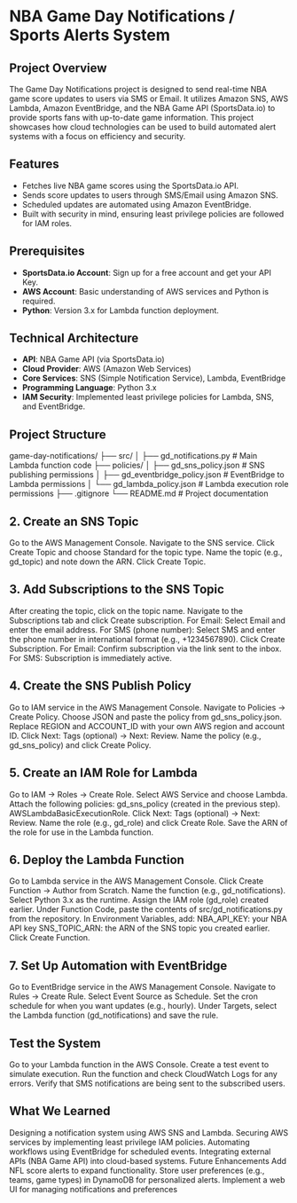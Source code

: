 # NBA Game Day Notifications / Sports Alerts System

## Project Overview

The Game Day Notifications project is designed to send real-time NBA game score updates to users via SMS or Email. It utilizes Amazon SNS, AWS Lambda, Amazon EventBridge, and the NBA Game API (SportsData.io) to provide sports fans with up-to-date game information. This project showcases how cloud technologies can be used to build automated alert systems with a focus on efficiency and security.

## Features

- Fetches live NBA game scores using the SportsData.io API.
- Sends score updates to users through SMS/Email using Amazon SNS.
- Scheduled updates are automated using Amazon EventBridge.
- Built with security in mind, ensuring least privilege policies are followed for IAM roles.

## Prerequisites

- **SportsData.io Account**: Sign up for a free account and get your API Key.
- **AWS Account**: Basic understanding of AWS services and Python is required.
- **Python**: Version 3.x for Lambda function deployment.

## Technical Architecture

- **API**: NBA Game API (via SportsData.io)
- **Cloud Provider**: AWS (Amazon Web Services)
- **Core Services**: SNS (Simple Notification Service), Lambda, EventBridge
- **Programming Language**: Python 3.x
- **IAM Security**: Implemented least privilege policies for Lambda, SNS, and EventBridge.

## Project Structure

game-day-notifications/ ├── src/ │ ├── gd_notifications.py # Main Lambda function code ├── policies/ │ ├── gd_sns_policy.json # SNS publishing permissions │ ├── gd_eventbridge_policy.json # EventBridge to Lambda permissions │ └── gd_lambda_policy.json # Lambda execution role permissions ├── .gitignore └── README.md # Project documentation

## 2. Create an SNS Topic
Go to the AWS Management Console.
Navigate to the SNS service.
Click Create Topic and choose Standard for the topic type.
Name the topic (e.g., gd_topic) and note down the ARN.
Click Create Topic.
## 3. Add Subscriptions to the SNS Topic
After creating the topic, click on the topic name.
Navigate to the Subscriptions tab and click Create subscription.
For Email:
Select Email and enter the email address.
For SMS (phone number):
Select SMS and enter the phone number in international format (e.g., +1234567890).
Click Create Subscription.
For Email: Confirm subscription via the link sent to the inbox.
For SMS: Subscription is immediately active.
## 4. Create the SNS Publish Policy
Go to IAM service in the AWS Management Console.
Navigate to Policies → Create Policy.
Choose JSON and paste the policy from gd_sns_policy.json.
Replace REGION and ACCOUNT_ID with your own AWS region and account ID.
Click Next: Tags (optional) → Next: Review.
Name the policy (e.g., gd_sns_policy) and click Create Policy.
## 5. Create an IAM Role for Lambda
Go to IAM → Roles → Create Role.
Select AWS Service and choose Lambda.
Attach the following policies:
gd_sns_policy (created in the previous step).
AWSLambdaBasicExecutionRole.
Click Next: Tags (optional) → Next: Review.
Name the role (e.g., gd_role) and click Create Role.
Save the ARN of the role for use in the Lambda function.
## 6. Deploy the Lambda Function
Go to Lambda service in the AWS Management Console.
Click Create Function → Author from Scratch.
Name the function (e.g., gd_notifications).
Select Python 3.x as the runtime.
Assign the IAM role (gd_role) created earlier.
Under Function Code, paste the contents of src/gd_notifications.py from the repository.
In Environment Variables, add:
  NBA_API_KEY: your NBA API key
  SNS_TOPIC_ARN: the ARN of the SNS topic you created earlier.
Click Create Function.
## 7. Set Up Automation with EventBridge
Go to EventBridge service in the AWS Management Console.
Navigate to Rules → Create Rule.
Select Event Source as Schedule.
Set the cron schedule for when you want updates (e.g., hourly).
Under Targets, select the Lambda function (gd_notifications) and save the rule.
## Test the System
Go to your Lambda function in the AWS Console.
Create a test event to simulate execution.
Run the function and check CloudWatch Logs for any errors.
Verify that SMS notifications are being sent to the subscribed users.
## What We Learned
Designing a notification system using AWS SNS and Lambda.
Securing AWS services by implementing least privilege IAM policies.
Automating workflows using EventBridge for scheduled events.
Integrating external APIs (NBA Game API) into cloud-based systems.
Future Enhancements
Add NFL score alerts to expand functionality.
Store user preferences (e.g., teams, game types) in DynamoDB for personalized alerts.
Implement a web UI for managing notifications and preferences
